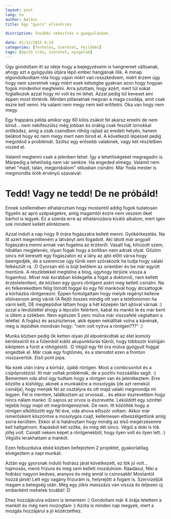 ```yaml
---
layout: post
lang: hu
author: Balázs
title: Egy "gyors" ellenőrzés

discription: További nehezítés a gyógyulásban.

date: 01/12/2015 6:14
categories: [Terhelés, Szeretet, Fejlődés]
tags: [építő írás, szeretet, nyugalom]
---
```

Úgy gondoltam itt az ideje hogy a bejegyzéseim is hangnemet váltsanak, ahogy azt a gyógyulás útjára lépő ember hangjának illik. A minap elgondolkodtam róla hogy vajon miért van rosszkedvem, miért érzem úgy hogy nem szeretnek vagy miért esek kétségbe gyakran azon hogy hogyan fogok mindenhol megfelelni. Arra jutottam, hogy azért, mert túl sokat foglalkozok azzal hogy mi volt és mi lehet. Azzal pedig túl keveset ami éppen most történik. Minden pillanatnak megvan a maga csodája, amit csak észre kell venni. Ha valami nem megy nem kell erőltetni. Oka van hogy nem megy.

Egy frappáns példa amikor egy 60 kilós zsákot fel akarsz emelni de nem bírod... nem nekifeszülsz még jobban és órákig csak feszült izmokkal erőlködsz, amíg a zsák csendben röhög rajtad az eredeti helyén, hanem belátod hogy ez nem megy mert nem bírod el. A következő lépéssel pedig megoldod a problémát. Szólsz egy erősebb valakinek, vagy két részletben viszed el.

Valamit megtenni csak a jelenben lehet. Így a lehetőségeket megragadni is. Márpedig a lehetőség nem vár senkire. Ha engeded elmegy. Valamit nem lehet "majd, talán, megpróbálom" stílusban csinálni. Már Yoda mester is megmondta örök érvényű szavaival:

# Tedd! Vagy ne tedd! De ne próbáld!

Ennek szellemében elhatároztam hogy mostantól addig fogok tudatosan figyelni az apró szépségekre, amíg magamtól észre nem veszem őket bárhol is legyek. Ez a szerda erre az elhatározásra kiváló alkalom, mert igen sok mindent kellett elintéznem.

Azzal indult a nap hogy 9 órára fogászatra kellett menni. Gyökérkezelés. Na itt azért megemlíteném a látványt ami fogadott. Aki látott már angyalt fogászatra menni annak van fogalma az érzésről. Vasalt haj, kihúzott szem, hibátlan megjelenés, olyan fogak hogy a boltban nem adnak olyat. Gőzöm sincs mit keresett egy fogászaton ez a lány az ajtó előtt várva hogy beengedjék, de a szerencse úgy tűnik nem szórakozik ha tudja hogy valaki felkészült rá. :D Gyorsan elő is bújt belőlem az úriember és be már együtt mentünk. A részletekkel megtelne a blog, úgyhogy térjünk vissza a fogamhoz. Mivel már korábban kiidegelte a fogat a doktornő, nem kellett érzésteleníteni, de közben egy gyors röntgent azért meg kellett csinálni. Na én felkerekedtem félig tömött foggal és egy fél mankóval hogy átcsattogok a kórházba röntgenezni. Éppen fontolgattam hogy melyik regényt kellene elolvasnom amíg várok (A Rejtő összes mindig ott van a telefonomon ha várni kell), DE meglepődve láttam hogy a hét közepén tárt ajtóval várnak :) azzal a lendülettel ahogy a lépcsőn felértem, kabát és mankó le és már bent is ültem a székben. Nem egészen 5 perc múlva már visszafelé vágtattam a lelettel. A fogász és asszisztense, akik éppen nekiálltak volna a kávénak, meg is lepődtek mondván hogy: "nem volt nyitva a röntgen???" :)

 Munka közben pedig ők ketten olyan jól elpoénkodtak az élet komoly kérdéseiről és a fülemből kiálló akupunktúrás tűkről, hogy többször kishijján kiköptem a fúrót a röhögéstől. :D Végül egy fél óra múlva gyógyult foggal engedtek el. Már csak egy fogtömés, és a steroidot ezen a fronton visszavertük. Első pont pipa.

Na ezek után irány a kórház, újabb röntgen. Most a combcsontot és a csípőprotézist. Itt már voltak problémák, de a pozitív hozzáállás segít. :) Bementem oda ahol úgy tudtam hogy a röntgen van és jelentkeztem. Erre közölte a kishölgy, akinek a munkaköre a mosolygás (de azt remekül csinálja), hogy menjek fel az osztályra és ott majd valaki megmondja mi legyen. Fel is mentem, találkoztam az orvossal... és ekkor észrevettem hogy nincs nálam mankó :D sajnos az orvos is észrevette. Leküldött egy szinttel lejjebb hogy majd ott megröntgeneznek. De nem. Itt közölték hogy a röntgen elköltözött egy fél éve, oda ahova először voltam. Akkor már ismerősként köszöntve a mosolygós csajt, kellemesen elbeszélgettünk amíg sorra kerültem. Ekkor el is határoztam hogy mindíg az első megérzésemre kell hallgatnom. Kapásból két szőke, és még dél sincs. Végül a doki is tök jófej volt. Csinált nekem képet a röntgenekből, hogy ilyen volt és ilyen lett. :) Végülis lerakhattam a mankót.

Ezen felbuzdulva ebéd közben befejeztem 2 projektet, gyakorlatilag elvégeztem a napi munkát.

Aztán egy gyorsnak induló fodrász járat következett, ez tök jó volt... hajmosás, menő frizura és meg sem kellett mozdulnom. Ráadásul, Niki a fodrász nagyon kedves, aranyos és még annál is csinosabb! Mostantól hozzá járok! Lett egy vagány frizurám is, helyrejött a fogam is. Szervizeljük magam a betegség után. Még egy jókis masszázs van vissza és teljesen új emberként mehetek tovább! :D

Ehez hozzájárulva edzeni is lementem :) Gondoltam már 4 órája letettem a mankót és még nem mozogtam :) Azóta is minden nap megyek, mert a mozgás hozzájárul a jó közérzethez.